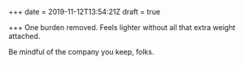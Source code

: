+++
date = 2019-11-12T13:54:21Z
draft = true

+++
One burden removed. Feels lighter without all that extra weight attached.

Be mindful of the company you keep, folks.